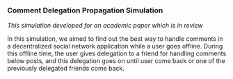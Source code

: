 ### Comment Delegation Propagation Simulation

*This simulation developed for an academic paper which is in review*

In this simulation, we aimed to find out the best way to handle comments in a decentralized social network application while a user goes offline. During this offline time, the user gives delegation to a friend for handling comments below posts, and this delegation goes on until user come back or one of the previously delegated friends come back.


